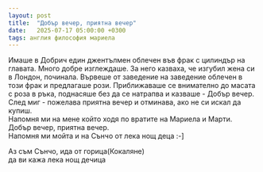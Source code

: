 ```yaml
---
layout: post
title:  "Добър вечер, приятна вечер"
date:   2025-07-17 05:00:00 +0300
tags: англия философия мариела
---
```

Имаше в Добрич един джентълмен облечен във фрак с цилиндър на главата. 
Много добре изглеждаше. За него казваха, че изгубил жена си в Лондон, починала. 
Вървеше от заведение на заведение облечен в този фрак и предлагаше рози. 
Приближаваше се внимателно до масата с роза в ръка, поднасяше без да се натрапва и казваше - Добър вечер.  
След миг - пожелава приятна вечер и отминава, ако не си искал да купиш.  
Напомня ми на мене който ходя по вратите на Мариела и Марти.  
Добър вечер, приятна вечер.   
Напомня ми мойта и на Сънчо от лека нощ деца :-]

Аз съм Сънчо, ида от горица(Кокаляне)  
да ви кажа лека нощ дечица
